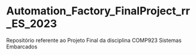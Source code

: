 # Automation_Factory_FinalProject_rr_ES_2023
Repositório referente ao Projeto Final da disciplina COMP923 Sistemas Embarcados 
